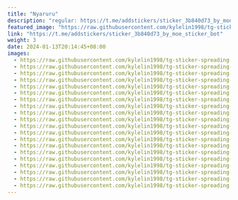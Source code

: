 ```yaml
---
title: "Nyaruru"
description: "regular: https://t.me/addstickers/sticker_3b840d73_by_moe_sticker_bot"
featured_image: "https://raw.githubusercontent.com/kylelin1998/tg-sticker-spreading-worldwide-images/main/img/47ebf714-0cd6-4c95-a7d5-511343b9d8ec.jpg"
link: "https://t.me/addstickers/sticker_3b840d73_by_moe_sticker_bot"
weight: 3
date: 2024-01-13T20:14:45+08:00
images:
  - https://raw.githubusercontent.com/kylelin1998/tg-sticker-spreading-worldwide-images/main/img/47ebf714-0cd6-4c95-a7d5-511343b9d8ec.jpg
  - https://raw.githubusercontent.com/kylelin1998/tg-sticker-spreading-worldwide-images/main/img/43657b90-f500-48f3-9b5e-71ca04cbef6a.jpg
  - https://raw.githubusercontent.com/kylelin1998/tg-sticker-spreading-worldwide-images/main/img/f858e564-a548-4c53-a93d-c0659b43e80c.jpg
  - https://raw.githubusercontent.com/kylelin1998/tg-sticker-spreading-worldwide-images/main/img/3e09ccc4-31c6-4116-a9c0-a980b95d4470.jpg
  - https://raw.githubusercontent.com/kylelin1998/tg-sticker-spreading-worldwide-images/main/img/79a2f448-09b2-442f-86e5-e1d3b0bc4352.jpg
  - https://raw.githubusercontent.com/kylelin1998/tg-sticker-spreading-worldwide-images/main/img/a182099c-0902-49d8-93a5-7cb6df6e6f1b.jpg
  - https://raw.githubusercontent.com/kylelin1998/tg-sticker-spreading-worldwide-images/main/img/c7fb5a3c-0ca0-4c68-96fb-48be24aba696.jpg
  - https://raw.githubusercontent.com/kylelin1998/tg-sticker-spreading-worldwide-images/main/img/74f00e49-878e-4b75-8777-a82d627388b8.jpg
  - https://raw.githubusercontent.com/kylelin1998/tg-sticker-spreading-worldwide-images/main/img/47cd2e99-2bfe-420e-815b-2495cecdf5c9.jpg
  - https://raw.githubusercontent.com/kylelin1998/tg-sticker-spreading-worldwide-images/main/img/6188b1b1-3248-4874-857c-e6e80d230776.jpg
  - https://raw.githubusercontent.com/kylelin1998/tg-sticker-spreading-worldwide-images/main/img/d9f2ac79-6f82-4a0c-aabd-4428672d46d2.jpg
  - https://raw.githubusercontent.com/kylelin1998/tg-sticker-spreading-worldwide-images/main/img/a244a503-c2a4-41dd-bc71-cae83778d2d2.jpg
  - https://raw.githubusercontent.com/kylelin1998/tg-sticker-spreading-worldwide-images/main/img/8b1c8d66-1129-4508-b72c-7d6f68e131ad.jpg
  - https://raw.githubusercontent.com/kylelin1998/tg-sticker-spreading-worldwide-images/main/img/5d9a3230-ff76-4f80-982d-517738e4bca4.jpg
  - https://raw.githubusercontent.com/kylelin1998/tg-sticker-spreading-worldwide-images/main/img/dd588a83-1ed5-44f3-9b26-4b4fe1ae95f1.jpg
  - https://raw.githubusercontent.com/kylelin1998/tg-sticker-spreading-worldwide-images/main/img/4ff6a148-608e-4c9f-baf4-0e8b4dfe5ddd.jpg
  - https://raw.githubusercontent.com/kylelin1998/tg-sticker-spreading-worldwide-images/main/img/14ae70f8-c760-4a83-8f6f-b6b433344704.jpg
  - https://raw.githubusercontent.com/kylelin1998/tg-sticker-spreading-worldwide-images/main/img/cbc802bb-9af7-49d9-90de-6b81784c6c55.jpg
  - https://raw.githubusercontent.com/kylelin1998/tg-sticker-spreading-worldwide-images/main/img/823e5f4d-464c-4312-a629-fa63f3a79d76.jpg
  - https://raw.githubusercontent.com/kylelin1998/tg-sticker-spreading-worldwide-images/main/img/e429d8c7-4f1b-46aa-aa8b-d1af48944d08.jpg
---
```

